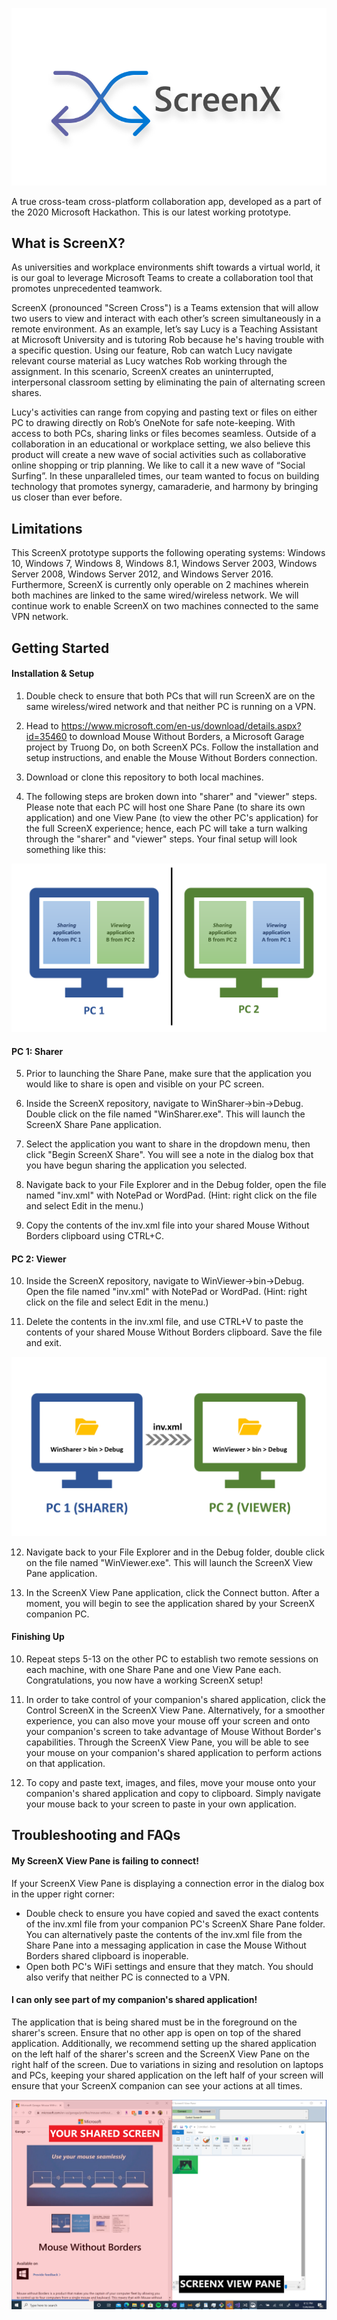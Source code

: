 ![picture](img/ScreenX_Logo2.png)

A true cross-team cross-platform collaboration app, developed as a part of the 2020 Microsoft Hackathon. This is our latest working prototype.

## What is ScreenX?

As universities and workplace environments shift towards a virtual world, it is our goal to leverage Microsoft Teams to create a collaboration tool that promotes unprecedented teamwork. 

 

ScreenX (pronounced "Screen Cross") is a Teams extension that will allow two users to view and interact with each other’s screen simultaneously in a remote environment. As an example, let’s say Lucy is a Teaching Assistant at Microsoft University and is tutoring Rob because he's having trouble with a specific question. Using our feature, Rob can watch Lucy navigate relevant course material as Lucy watches Rob working through the assignment. In this scenario, ScreenX creates an uninterrupted, interpersonal classroom setting by eliminating the pain of alternating screen shares. 

 

Lucy's activities can range from copying and pasting text or files on either PC to drawing directly on Rob’s OneNote for safe note-keeping. With access to both PCs, sharing links or files becomes seamless. Outside of a collaboration in an educational or workplace setting, we also believe this product will create a new wave of social activities such as collaborative online shopping or trip planning. We like to call it a new wave of “Social Surfing”. In these unparalleled times, our team wanted to focus on building technology that promotes synergy, camaraderie, and harmony by bringing us closer than ever before. 

## Limitations

This ScreenX prototype supports the following operating systems: Windows 10, Windows 7, Windows 8, Windows 8.1, Windows Server 2003, Windows Server 2008, Windows Server 2012, and Windows Server 2016. Furthermore, ScreenX is currently only operable on 2 machines wherein both machines are linked to the same wired/wireless network. We will continue work to enable ScreenX on two machines connected to the same VPN network.


## Getting Started
#### Installation & Setup

1. Double check to ensure that both PCs that will run ScreenX are on the same wireless/wired network and that neither PC is running on a VPN.

2. Head to https://www.microsoft.com/en-us/download/details.aspx?id=35460 to download Mouse Without Borders, a Microsoft Garage project by Truong Do, on both ScreenX PCs. Follow the installation and setup instructions, and enable the Mouse Without Borders connection.

3. Download or clone this repository to both local machines.

4. The following steps are broken down into "sharer" and "viewer" steps. Please note that each PC will host one Share Pane (to share its own application) and one View Pane (to view the other PC's application) for the full ScreenX experience; hence, each PC will take a turn walking through the "sharer" and "viewer" steps. Your final setup will look something like this: 

![picture](img/finalSetupGraphic.PNG)

#### PC 1: Sharer
5. Prior to launching the Share Pane, make sure that the application you would like to share is open and visible on your PC screen.

6. Inside the ScreenX repository, navigate to WinSharer->bin->Debug. Double click on the file named "WinSharer.exe". This will launch the ScreenX Share Pane application.

7. Select the application you want to share in the dropdown menu, then click "Begin ScreenX Share". You will see a note in the dialog box that you have begun sharing the application you selected.

8. Navigate back to your File Explorer and in the Debug folder, open the file named "inv.xml" with NotePad or WordPad. (Hint: right click on the file and select Edit in the menu.)

9. Copy the contents of the inv.xml file into your shared Mouse Without Borders clipboard using CTRL+C.

#### PC 2: Viewer
10. Inside the ScreenX repository, navigate to WinViewer->bin->Debug. Open the file named "inv.xml" with NotePad or WordPad. (Hint: right click on the file and select Edit in the menu.)

11. Delete the contents in the inv.xml file, and use CTRL+V to paste the contents of your shared Mouse Without Borders clipboard. Save the file and exit.

![picture](img/invFileDiagram.PNG)

12. Navigate back to your File Explorer and in the Debug folder, double click on the file named "WinViewer.exe". This will launch the ScreenX View Pane application.

13. In the ScreenX View Pane application, click the Connect button. After a moment, you will begin to see the application shared by your ScreenX companion PC.

#### Finishing Up
10. Repeat steps 5-13 on the other PC to establish two remote sessions on each machine, with one Share Pane and one View Pane each. Congratulations, you now have a working ScreenX setup!

11. In order to take control of your companion's shared application, click the Control ScreenX in the ScreenX View Pane. Alternatively, for a smoother experience, you can also move your mouse off your screen and onto your companion's screen to take advantage of Mouse Without Border's capabilities. Through the ScreenX View Pane, you will be able to see your mouse on your companion's shared application to perform actions on that application.

12. To copy and paste text, images, and files, move your mouse onto your companion's shared application and copy to clipboard. Simply navigate your mouse back to your screen to paste in your own application.

## Troubleshooting and FAQs
#### My ScreenX View Pane is failing to connect!
If your ScreenX View Pane is displaying a connection error in the dialog box in the upper right corner:
- Double check to ensure you have copied and saved the exact contents of the inv.xml file from your companion PC's ScreenX Share Pane folder. You can alternatively paste the contents of the inv.xml file from the Share Pane into a messaging application in case the Mouse Without Borders shared clipboard is inoperable.
- Open both PC's WiFi settings and ensure that they match. You should also verify that neither PC is connected to a VPN.

#### I can only see part of my companion's shared application!
The application that is being shared must be in the foreground on the sharer's screen. Ensure that no other app is open on top of the shared application. Additionally, we recommend setting up the shared application on the left half of the sharer's screen and the ScreenX View Pane on the right half of the screen. Due to variations in sizing and resolution on laptops and PCs, keeping your shared application on the left half of your screen will ensure that your ScreenX companion can see your actions at all times.

![picture](img/recommended_setup.png)
